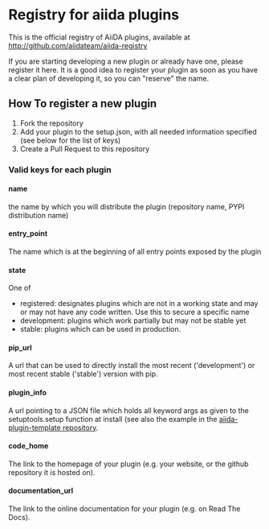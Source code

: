 # Registry for aiida plugins

This is the official registry of AiiDA plugins, 
available at http://github.com/aiidateam/aiida-registry

If you are starting developing a new plugin or already have one,
please register it here.
It is a good idea to register your plugin as soon as you have a
clear plan of developing it, so you can "reserve" the name. 

## How To register a new plugin

1. Fork the repository
2. Add your plugin to the setup.json, with all needed information 
   specified (see below for the list of keys)
3. Create a Pull Request to this repository

### Valid keys for each plugin

#### name
the name by which you will distribute the plugin (repository name, PYPI distribution name)

#### entry_point
The name which is at the beginning of all entry points exposed by the plugin

#### state
One of
* registered: designates plugins which are not in a working state and may or may not have any code written. Use this to secure a specific name
* development: plugins which work partially but may not be stable yet
* stable: plugins which can be used in production. 

#### pip_url
A url that can be used to directly install the most recent ('development') or most recent stable ('stable') version with pip.

#### plugin_info
A url pointing to a JSON file which holds all keyword args as given to the setuptools.setup function at install (see also the example in the [aiida-plugin-template repository](http://github.com/aiidateam/aiida-plugin-template).

#### code_home
The link to the homepage of your plugin (e.g. your website, or the github repository it is hosted on).

#### documentation_url
The link to the online documentation for your plugin (e.g. on Read The Docs).


